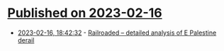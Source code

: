 # [Published on 2023-02-16](index.md)

* [2023-02-16, 18:42:32](https://news.ycombinator.com/item?id=34823524) - [Railroaded – detailed analysis of E Palestine derail](https://doomberg.substack.com/p/railroaded)
